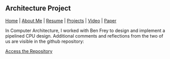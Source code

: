 ## Architecture Project
[Home](https://joelambrecht.github.io) | [About Me](https://joelambrecht.github.io/aboutMe) | [Resume](https://joelambrecht.github.io/resume) | [Projects](https://joelambrecht.github.io/projects) | [Video](https://joelambrecht.github.io/video) | [Paper](https://joelambrecht.github.io/paper)

In Computer Architecture, I worked with Ben Frey to design and implement a pipelined CPU design. Additional comments and reflections from the two of us are visible in the github repository:

[Access the Repository](https://github.com/benfrey/project-3---pipelining-team-03)
